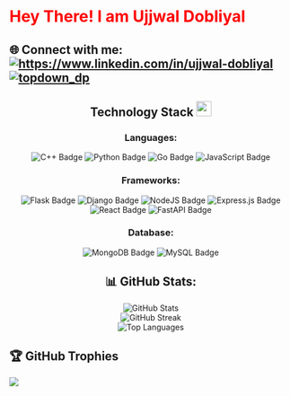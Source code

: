 <h1 style="color: red;"> Hey There! I am Ujjwal Dobliyal  </h1> 

## 🌐 Connect with me: <a href="https://linkedin.com/in/ujjwal-dobliyal" target="blank"><img align="center" src="https://img.shields.io/badge/LinkedIn-0077B5?style=for-the-badge&logo=linkedin&logoColor=white" alt="https://www.linkedin.com/in/ujjwal-dobliyal"  /></a> <a href="https://www.leetcode.com/topdown_dp" target="blank"><img align="center" src="https://img.shields.io/badge/-LeetCode-FFA116?style=for-the-badge&logo=LeetCode&logoColor=black" alt="topdown_dp" /></a>

<h2 align="center">Technology Stack <img src = "https://media2.giphy.com/media/QssGEmpkyEOhBCb7e1/giphy.gif?cid=ecf05e47a0n3gi1bfqntqmob8g9aid1oyj2wr3ds3mg700bl&rid=giphy.gif" width=27px> </h2>

<h3 align="center">Languages:</h3>
<div align="center">
  <img src="https://img.shields.io/badge/c++-%2300599C.svg?style=for-the-badge&logo=c%2B%2B&logoColor=white" alt="C++ Badge" />
  <img src="https://img.shields.io/badge/python-3670A0?style=for-the-badge&logo=python&logoColor=ffdd54" alt="Python Badge" />
  <img src="https://img.shields.io/badge/go-%2300ADD8.svg?style=for-the-badge&logo=go&logoColor=white" alt="Go Badge" />
  <img src="https://img.shields.io/badge/javascript-%23323330.svg?style=for-the-badge&logo=javascript&logoColor=%23F7DF1E" alt="JavaScript Badge" />
</div>



<h3 align="center">Frameworks: </h3>
<div align="center">
  <img src="https://img.shields.io/badge/flask-%23000.svg?style=for-the-badge&logo=flask&logoColor=white" alt="Flask Badge" />
  <img src="https://img.shields.io/badge/django-%23092E20.svg?style=for-the-badge&logo=django&logoColor=white" alt="Django Badge" />
  <img src="https://img.shields.io/badge/node.js-6DA55F?style=for-the-badge&logo=node.js&logoColor=white" alt="NodeJS Badge" />
  <img src="https://img.shields.io/badge/express.js-%23404d59.svg?style=for-the-badge&logo=express&logoColor=%2361DAFB" alt="Express.js Badge" />
  <img src="https://img.shields.io/badge/react-%2320232a.svg?style=for-the-badge&logo=react&logoColor=%2361DAFB" alt="React Badge" />
  <img src="https://img.shields.io/badge/FastAPI-005571?style=for-the-badge&logo=fastapi" alt="FastAPI Badge" />
</div>

 
<h3 align="center">Database: </h3>
<div align="center">
  <img src="https://img.shields.io/badge/MongoDB-%234ea94b.svg?style=for-the-badge&logo=mongodb&logoColor=white" alt="MongoDB Badge" />
  <img src="https://img.shields.io/badge/mysql-4479A1.svg?style=for-the-badge&logo=mysql&logoColor=white" alt="MySQL Badge" />
</div>

<h2 align="center">
   📊 GitHub Stats:
</h2>
<div align="center">
  <img src="https://github-readme-stats.vercel.app/api?username=45Aditya&theme=react&hide_border=false&include_all_commits=false&count_private=true" alt="GitHub Stats" /><br/>
</div>

<div align="center">
  <img src="https://github-readme-streak-stats.herokuapp.com/?user=45Aditya&theme=react&hide_border=false" alt="GitHub Streak" /><br/>
</div>

<div align="center">
  <img src="https://github-readme-stats.vercel.app/api/top-langs/?username=45Aditya&theme=react&hide_border=false&include_all_commits=false&count_private=true&layout=compact" alt="Top Languages" />
</div>


## 🏆 GitHub Trophies
![](https://github-profile-trophy.vercel.app/?username=45Aditya&theme=radical&no-frame=false&no-bg=true&margin-w=4)

<!-- Proudly created with GPRM ( https://gprm.itsvg.in ) -->




